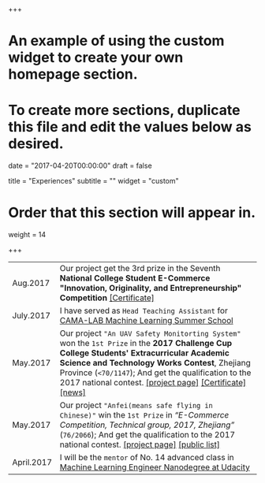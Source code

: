 +++
# An example of using the custom widget to create your own homepage section.
# To create more sections, duplicate this file and edit the values below as desired.

date = "2017-04-20T00:00:00"
draft = false

title = "Experiences"
subtitle = ""
widget = "custom"

# Order that this section will appear in.
weight = 14

+++

|||
| --- | --- |
| Aug.2017  | Our project get the 3rd prize in the Seventh **National College Student E-Commerce "Innovation, Originality, and Entrepreneurship" Competition** [[Certificate]](img/cert/20173rdGS071102298.jpg) |
| July.2017  | I have served as `Head Teaching Assistant` for [CAMA-LAB Machine Learning Summer School](https://github.com/wolegechu/cama_summer_class_2017)   |
| May.2017  | Our project `"An UAV Safety Monitorting System"`  won the `1st Prize` in the **2017 Challenge Cup College Students' Extracurricular Academic Science and Technology Works Contest**, Zhejiang Province (`<70/1147`); And get the qualification to the 2017 national contest. [[project page]](project/an-quadrotor-safety-monitorting-system/) [[Certificate]](img/cert/challengecup.jpg) [[news]](http://www.hdu.edu.cn/news/important_23135) |
| May.2017   | Our project `"Anfei(means safe flying in Chinese)"` win the `1st Prize` in *“E-Commerce Competition, Technical group, 2017, Zhejiang”* (`76/2066`); And get the qualification to the 2017 national contest. [[project page]](project/an-quadrotor-safety-monitorting-system/) [[public list]](http://zjec.zjgsu.edu.cn/UploadFiles/201705/0b7b0635-a25f-452e-b39c-3798ebe9fb90.pdf)  |
| April.2017 |  I will be the `mentor` of No. 14 advanced class in [Machine Learning Engineer Nanodegree at Udacity](https://cn.udacity.com/course/machine-learning-engineer-nanodegree--nd009-cn-advanced/)|
